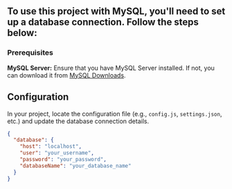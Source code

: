 ## To use this project with MySQL, you'll need to set up a database connection. Follow the steps below:

### Prerequisites

   **MySQL Server:** Ensure that you have MySQL Server installed. If not, you can download it from [MySQL Downloads](https://dev.mysql.com/downloads/).


## Configuration

In your project, locate the configuration file (e.g., `config.js`, `settings.json`, etc.) and update the database connection details.

```json
{
  "database": {
    "host": "localhost",
    "user": "your_username",
    "password": "your_password",
    "databaseName": "your_database_name"
  }
}